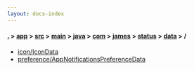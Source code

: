 ```yaml
---
layout: docs-index
---
```

#### [.](./../../../../../../../../index) > [app](./../../../../../../../index) > [src](./../../../../../../index) > [main](./../../../../../index) > [java](./../../../../index) > [com](./../../../index) > [james](./../../index) > [status](./../index) > [data](./index) > **/**

- [icon/IconData](icon/IconData)
- [preference/AppNotificationsPreferenceData](preference/AppNotificationsPreferenceData)
